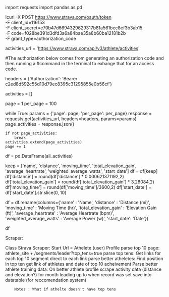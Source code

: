 import requests
import pandas as pd


!curl -X POST https://www.strava.com/oauth/token \
        -F client_id=116153 \
        -F client_secret=e70b47d6694329629317b81a561bec8ef3b3ab15 \
        -F code=f028be391d3dfd3a6a84bae35a8b60ba12181b2b \
        -F grant_type=authorization_code

activities_url = 'https://www.strava.com/api/v3/athlete/activities'

#The authorization below comes from generating an authorization code and then running a 
#command in the terminal to exhange that for an access code.

headers = {'Authorization': 'Bearer c2ed8d592c55d10d79ec8395c31295855e0b56cf'}

activities = []

page = 1
per_page = 100  

while True:
    params = {'page': page, 'per_page': per_page}
    response = requests.get(activities_url, headers=headers, params=params)
    page_activities = response.json()
    
    if not page_activities:
        break  
    activities.extend(page_activities)
    page += 1



df = pd.DataFrame(all_activities)

keep = ['name', 'distance', 'moving_time', 'total_elevation_gain', 
                   'average_heartrate', 'weighted_average_watts', 'start_date']
df = df[keep]
df['distance'] = round(df['distance'] * 0.000621371192,2)
df['total_elevation_gain'] = round(df['total_elevation_gain'] * 3.28084,2)
df['moving_time'] = round(df['moving_time']/3600,2)
df['start_date'] = df['start_date'].str.slice(0, 10)

df = df.rename(columns={'name' : 'Name', 'distance' : 'Distance (mi)', 'moving_time' : 'Moving Time (hr)', 'total_elevation_gain' : 'Elevation Gain (ft)', 
                   'average_heartrate' : 'Average Heartrate (bpm)', 'weighted_average_watts' : 'Average Power (w)', 'start_date': 'Date'})

df




Scraper: 

Class Strava Scraper: 
    Start Url = Athelete (user) Profile
    parse top 10 page:
        athlete_site + /segments/leader?top_tens=true
    parse top tens:
        Get links for each top 10 segment
        direct to each link
    parse better atheletes:
        Find position in top ten
        get link of athletes and date of top 10 acheivement
    Parse better athlete training data:
        On better athlete profile scrape activity data (distance and elevation?) for month leading up to when record was set
        save into datatable (for reccomendation system)


        Notes : What if athelte doesn't have top tens